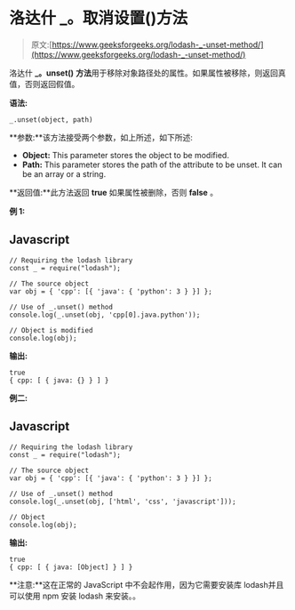 # 洛达什 _。取消设置()方法

> 原文:[https://www.geeksforgeeks.org/lodash-_-unset-method/](https://www.geeksforgeeks.org/lodash-_-unset-method/)

洛达什 **_。unset()** **方法**用于移除对象路径处的属性。如果属性被移除，则返回真值，否则返回假值。

**语法:**

```
_.unset(object, path)

```

**参数:**该方法接受两个参数，如上所述，如下所述:

*   **Object:** This parameter stores the object to be modified.
*   **Path:** This parameter stores the path of the attribute to be unset. It can be an array or a string.

**返回值:**此方法返回 **true** 如果属性被删除，否则 **false** 。

**例 1:**

## Javascript

```
// Requiring the lodash library  
const _ = require("lodash");  

// The source object 
var obj = { 'cpp': [{ 'java': { 'python': 3 } }] };

// Use of _.unset() method
console.log(_.unset(obj, 'cpp[0].java.python'));

// Object is modified
console.log(obj);
```

**输出:**

```
true
{ cpp: [ { java: {} } ] }

```

**例二:**

## Javascript

```
// Requiring the lodash library  
const _ = require("lodash");  

// The source object 
var obj = { 'cpp': [{ 'java': { 'python': 3 } }] };

// Use of _.unset() method
console.log(_.unset(obj, ['html', 'css', 'javascript']));

// Object
console.log(obj);
```

**输出:**

```
true
{ cpp: [ { java: [Object] } ] }

```

**注意:**这在正常的 JavaScript 中不会起作用，因为它需要安装库 lodash并且可以使用 npm 安装 lodash 来安装。。
